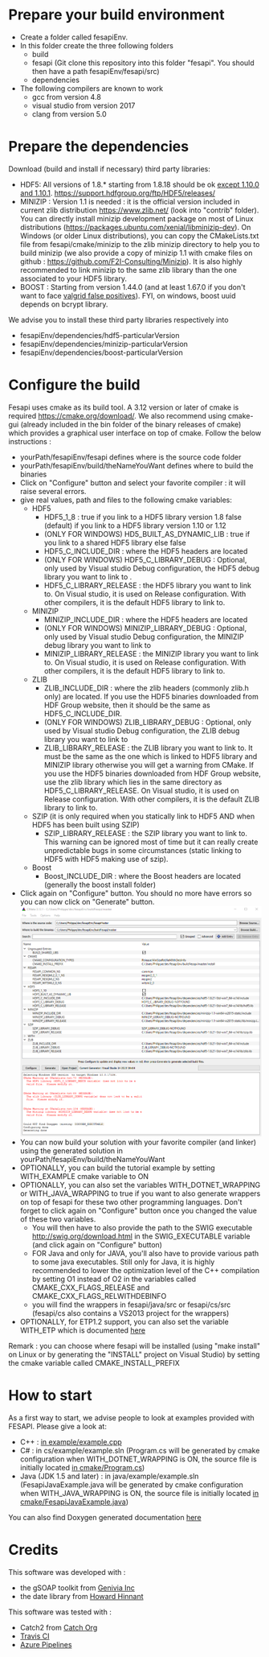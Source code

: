 
# Prepare your build environment
 - Create a folder called fesapiEnv.
 - In this folder create the three following folders
	 - build
	 - fesapi (Git clone this repository into this folder "fesapi". You should then have a path fesapiEnv/fesapi/src)
	 - dependencies 
  - The following compilers are known to work
    - gcc from version 4.8
	- visual studio from version 2017
	- clang from version 5.0
# Prepare the dependencies
Download (build and install if necessary) third party libraries:
- HDF5: All versions of 1.8.* starting from 1.8.18 should be ok [except 1.10.0 and 1.10.1](https://www.hdfgroup.org/2018/04/why-should-i-care-about-the-hdf5-1-10-2-release/). https://support.hdfgroup.org/ftp/HDF5/releases/
- MINIZIP : Version 1.1 is needed : it is the official version included in current zlib distribution https://www.zlib.net/ (look into "contrib" folder). You can directly install minizip development package on most of Linux distributions (https://packages.ubuntu.com/xenial/libminizip-dev). On Windows (or older Linux distributions), you can copy the CMakeLists.txt file from fesapi/cmake/minizip to the zlib minizip directory to help you to build minizip (we also provide a copy of minizip 1.1 with cmake files on github : https://github.com/F2I-Consulting/Minizip). It is also highly recommended to link minizip to the same zlib library than the one associated to your HDF5 library.
- BOOST : Starting from version 1.44.0 (and at least 1.67.0 if you don't want to face [valgrid false positives](https://www.boost.org/doc/libs/1_66_0/libs/uuid/doc/uuid.html#Design%20notes)). FYI, on windows, boost uuid depends on bcrypt library.

We advise you to install these third party libraries respectively into
- fesapiEnv/dependencies/hdf5-particularVersion
- fesapiEnv/dependencies/minizip-particularVersion
- fesapiEnv/dependencies/boost-particularVersion
# Configure the build
Fesapi uses cmake as its build tool. A 3.12 version or later of cmake is required https://cmake.org/download/. We also recommend using cmake-gui (already included in the bin folder of the binary releases of cmake) which provides a graphical user interface on top of cmake. Follow the below instructions :

- yourPath/fesapiEnv/fesapi defines where is the source code folder
- yourPath/fesapiEnv/build/theNameYouWant defines where to build the binaries
- Click on "Configure" button and select your favorite compiler : it will raise several errors.
- give real values, path and files to the following cmake variables:
	- HDF5
		- HDF5_1_8 : true if you link to a HDF5 library version 1.8 false (default) if you link to a HDF5 library version 1.10 or 1.12
		- (ONLY FOR WINDOWS) HD5_BUILT_AS_DYNAMIC_LIB : true if you link to a shared HDF5 library else false
		- HDF5_C_INCLUDE_DIR : where the HDF5 headers are located
		- (ONLY FOR WINDOWS) HDF5_C_LIBRARY_DEBUG : Optional, only used by Visual studio Debug configuration, the HDF5 debug library you want to link to .
		- HDF5_C_LIBRARY_RELEASE : the HDF5 library you want to link to. On Visual studio, it is used on Release configuration. With other compilers, it is the default HDF5 library to link to.
	- MINIZIP
		- MINIZIP_INCLUDE_DIR : where the HDF5 headers are located
		- (ONLY FOR WINDOWS) MINIZIP_LIBRARY_DEBUG : Optional, only used by Visual studio Debug configuration, the MINIZIP debug library you want to link to
		- MINIZIP_LIBRARY_RELEASE : the MINIZIP library you want to link to.  On Visual studio, it is used on Release configuration. With other compilers, it is the default HDF5 library to link to.
	- ZLIB
		- ZLIB_INCLUDE_DIR : where the zlib headers (commonly zlib.h only) are located. If you use the HDF5 binaries downloaded from HDF Group website, then it should be the same as HDF5_C_INCLUDE_DIR.
		- (ONLY FOR WINDOWS) ZLIB_LIBRARY_DEBUG : Optional, only used by Visual studio Debug configuration, the ZLIB debug library you want to link to
		- ZLIB_LIBRARY_RELEASE : the ZLIB library you want to link to. It must be the same as the one which is linked to HDF5 library and MINIZIP library otherwise you will get a warning from CMake. If you use the HDF5 binaries downloaded from HDF Group website, use the zlib library which lies in the same directory as HDF5_C_LIBRARY_RELEASE. On Visual studio, it is used on Release configuration. With other compilers, it is the default ZLIB library to link to.
	- SZIP (it is only required when you statically link to HDF5 AND when HDF5 has been built using SZIP)
		- SZIP_LIBRARY_RELEASE : the SZIP library you want to link to. This warning can be ignored most of time but it can really create unpredictable bugs in some circumstances (static linking to HDF5 with HDF5 making use of szip).
	- Boost
		- Boost_INCLUDE_DIR : where the Boost headers are located (generally the boost install folder)
- Click again on "Configure" button. You should no more have errors so you can now click on "Generate" button.
![alt text](./cmake/cmake.PNG)
- You can now build your solution with your favorite compiler (and linker) using the generated solution in yourPath/fesapiEnv/build/theNameYouWant
- OPTIONALLY, you can build the tutorial example by setting WITH_EXAMPLE cmake variable to ON
- OPTIONALLY, you can also set the variables WITH_DOTNET_WRAPPING or WITH_JAVA_WRAPPING to true if you want to also generate wrappers on top of fesapi for these two other programming languages. Don't forget to click again on "Configure" button once you changed the value of these two variables.
	- You will then have to also provide the path to the SWIG executable http://swig.org/download.html in the SWIG_EXECUTABLE variable (and click again on "Configure" button)
	- FOR Java and only for JAVA, you'll also have to provide various path to some java executables. Still only for Java, it is highly recommended to lower the optimization level of the C++ compilation by setting O1 instead of O2 in the variables called CMAKE_CXX_FLAGS_RELEASE and CMAKE_CXX_FLAGS_RELWITHDEBINFO
	- you will find the wrappers in fesapi/java/src or fesapi/cs/src (fesapi/cs also contains a VS2013 project for the wrappers)
- OPTIONALLY, for ETP1.2 support, you can also set the variable WITH_ETP which is documented [here](https://github.com/F2I-Consulting/fesapi/tree/etp/src/etp)

Remark : you can choose where fesapi will be installed (using "make install" on Linux or by generating the "INSTALL" project on Visual Studio) by setting the cmake variable called CMAKE_INSTALL_PREFIX
# How to start
As a first way to start, we advise people to look at examples provided with FESAPI. Please give a look at:
- C++ : [in example/example.cpp](./example/example.cpp)
- C# : in cs/example/example.sln (Program.cs will be generated by cmake configuration when WITH_DOTNET_WRAPPING is ON, the source file is initially located [in cmake/Program.cs](./cmake/Program.cs))
- Java (JDK 1.5 and later) : in java/example/example.sln (FesapiJavaExample.java will be generated by cmake configuration when WITH_JAVA_WRAPPING is ON, the source file is initially located [in cmake/FesapiJavaExample.java](./cmake/FesapiJavaExample.java))

You can also find Doxygen generated documentation [here](https://f2i-consulting.com/fesapi/doxygen/)
# Credits
This software was developed with :
- the gSOAP toolkit from [Genivia Inc](http://genivia.com/)
- the date library from [Howard Hinnant](https://github.com/HowardHinnant/date)

This software was tested with :
- Catch2 from [Catch Org](https://github.com/catchorg/Catch2)
- [Travis CI](https://travis-ci.org/)
- [Azure Pipelines](https://azure.microsoft.com/en-us/services/devops/pipelines/)

